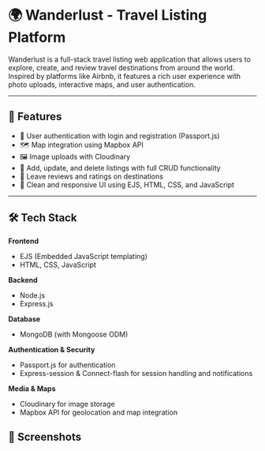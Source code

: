 # 🌍 Wanderlust - Travel Listing Platform

Wanderlust is a full-stack travel listing web application that allows users to explore, create, and review travel destinations from around the world. Inspired by platforms like Airbnb, it features a rich user experience with photo uploads, interactive maps, and user authentication.

---

## 🚀 Features

- 🔐 User authentication with login and registration (Passport.js)
- 🗺️ Map integration using Mapbox API
- 🖼️ Image uploads with Cloudinary
- 📝 Add, update, and delete listings with full CRUD functionality
- 🌟 Leave reviews and ratings on destinations
- 🎨 Clean and responsive UI using EJS, HTML, CSS, and JavaScript

---

## 🛠️ Tech Stack

**Frontend**  
- EJS (Embedded JavaScript templating)  
- HTML, CSS, JavaScript  

**Backend**  
- Node.js  
- Express.js  

**Database**  
- MongoDB (with Mongoose ODM)

**Authentication & Security**  
- Passport.js for authentication  
- Express-session & Connect-flash for session handling and notifications

**Media & Maps**  
- Cloudinary for image storage  
- Mapbox API for geolocation and map integration
 
## 📸 Screenshots


